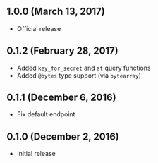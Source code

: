 ## 1.0.0 (March 13, 2017)

- Official release

## 0.1.2 (February 28, 2017)

- Added `key_for_secret` and `at` query functions
- Added `@bytes` type support (via `bytearray`)

## 0.1.1 (December 6, 2016)

- Fix default endpoint

## 0.1.0 (December 2, 2016)

- Initial release
